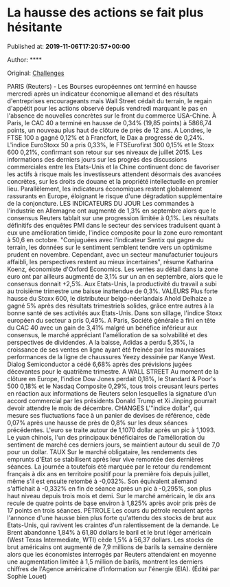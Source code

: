 
# La hausse des actions se fait plus hésitante

Published at: **2019-11-06T17:20:57+00:00**

Author: ****

Original: [Challenges](https://www.challenges.fr/finance-et-marche/la-hausse-des-actions-se-fait-plus-hesitante_683461)

PARIS (Reuters) - Les Bourses européennes ont terminé en hausse mercredi après un indicateur économique allemand et des résultats d'entreprises encourageants mais Wall Street cédait du terrain, le regain d'appétit pour les actions observé depuis vendredi marquant le pas en l'absence de nouvelles concrètes sur le front du commerce USA-Chine.
À Paris, le CAC 40 a terminé en hausse de 0,34% (19,85 points) à 5866,74 points, un nouveau plus haut de clôture de près de 12 ans. A Londres, le FTSE 100 a gagné 0,12% et à Francfort, le Dax a progressé de 0,24%.
L'indice EuroStoxx 50 a pris 0,33%, le FTSEurofirst 300 0,15% et le Stoxx 600 0,21%, confirmant son retour sur ses niveaux de juillet 2015.
Les informations des derniers jours sur les progrès des discussions commerciales entre les Etats-Unis et la Chine continuent donc de favoriser les actifs à risque mais les investisseurs attendent désormais des avancées concrètes, sur les droits de douane et la propriété intellectuelle en premier lieu.
Parallèlement, les indicateurs économiques restent globalement rassurants en Europe, éloignant le risque d'une dégradation supplémentaire de la conjoncture.
LES INDICATEURS DU JOUR
Les commandes à l'industrie en Allemagne ont augmenté de 1,3% en septembre alors que le consensus Reuters tablait sur une progression limitée à 0,1%.
Les résultats définitifs des enquêtes PMI dans le secteur des services traduisent quant à eux une amélioration timide, l'indice composite pour la zone euro remontant à 50,6 en octobre.
"Conjuguées avec l'indicateur Sentix qui gagne du terrain, les données sur le sentiment semblent tendre vers un optimisme prudent en novembre. Cependant, avec un secteur manufacturier toujours affaibli, les perspectives restent au mieux incertaines", résume Katharina Koenz, économiste d'Oxford Economics.
Les ventes au détail dans la zone euro ont par ailleurs augmenté de 3,1% sur un an en septembre, alors que le consensus donnait +2,5%.
Aux Etats-Unis, la productivité du travail a subi au troisième trimestre une baisse inattendue de 0,3%.
VALEURS
Plus forte hausse du Stoxx 600, le distributeur belgo-néerlandais Ahold Delhaize a gagné 5% après des résultats trimestriels solides, grâce entre autres à la bonne santé de ses activités aux Etats-Unis. Dans son sillage, l'indice Stoxx européen du secteur a pris 0,49%.
A Paris, Société générale a fini en tête du CAC 40 avec un gain de 3,41% malgré un bénéfice inférieur aux consensus, le marché appréciant l'amélioration de sa solvabilité et des perspectives de dividendes.
A la baisse, Adidas a perdu 5,35%, la croissance de ses ventes en ligne ayant été freinée par les mauvaises performances de la ligne de chaussures Yeezy dessinée par Kanye West.
Dialog Semiconductor a cédé 6,68% après des prévisions jugées décevantes pour le quatrième trimestre.
A WALL STREET
Au moment de la clôture en Europe, l'indice Dow Jones perdait 0,18%, le Standard & Poor's 500 0,18% et le Nasdaq Composite 0,29%, tous trois creusant leurs pertes en réaction aux informations de Reuters selon lesquelles la signature d'un accord commercial par les présidents Donald Trump et Xi Jinping pourrait devoir attendre le mois de décembre.
CHANGES
L'"indice dollar", qui mesure ses fluctuations face à un panier de devises de référence, cède 0,07% après une hausse de près de 0,8% sur les deux séances précédentes.
L'euro se traite autour de 1,1070 dollar après un pic à 1,1093.
Le yuan chinois, l'un des principaux bénéficiaires de l'amélioration du sentiment de marché ces derniers jours, se maintient autour du seuil de 7,0 pour un dollar.
TAUX
Sur le marché obligataire, les rendements des emprunts d'Etat se stabilisent après leur vive remontée des dernières séances.
La journée a toutefois été marquée par le retour du rendement français à dix ans en territoire positif pour la première fois depuis juillet, même s'il est ensuite retombé à -0,032%.
Son équivalent allemand s'affichait à -0,332% en fin de séance après un pic à -0,295%, son plus haut niveau depuis trois mois et demi.
Sur le marché américain, le dix ans recule de quatre points de base environ à 1,825% après avoir pris près de 17 points en trois séances.
PÉTROLE
Les cours du pétrole reculent après l'annonce d'une hausse bien plus forte qu'attendu des stocks de brut aux Etats-Unis, qui ravivent les craintes d'un ralentissement de la demande.
Le Brent abandonne 1,84% à 61,80 dollars le baril et le brut léger américain (West Texas Intermediate, WTI) cède 1,5% à 56,37 dollars.
Les stocks de brut américains ont augmenté de 7,9 millions de barils la semaine dernière alors que les économistes interrogés par Reuters attendaient en moyenne une augmentation limitée à 1,5 million de barils, montrent les derniers chiffres de l'Agence américaine d'information sur l'énergie (EIA).
(Édité par Sophie Louet)
